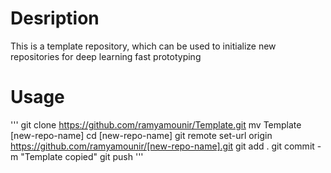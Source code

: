 # Desription

This is a template repository, which can be used to initialize new repositories for deep learning fast prototyping

# Usage

'''
git clone https://github.com/ramyamounir/Template.git
mv Template [new-repo-name]
cd [new-repo-name]
git remote set-url origin https://github.com/ramyamounir/[new-repo-name].git
git add .
git commit -m "Template copied"
git push
'''


